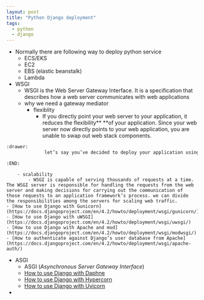 ```yaml
---
layout: post
title: "Python Django deployment"
tags:
  - python
  - django
---
```


- Normally there are following way to deploy python service
	- ECS/EKS
	- EC2
	- EBS (elastic beanstalk)
	- Lambda
- WSGI
	- WSGI is the Web Server Gateway Interface. It is a specification that describes how a web server communicates with web applications
	- why we need a gateway mediator
		- flexiblity
			- If you directly point your web server to your application, it reduces the flexibility** **of your application. Since your web server now directly points to your web application, you are unable to swap out web stack components.
```org
:drawer:
			  let’s say you’ve decided to deploy your application using Gunicorn, but several years later, you decide to switch from Gunicorn to mod_wsgi. In this situation, you could easily switch to mod_wsgi without making any changes in the application or framework because you used WSGI. WSGI provides flexibility to your application.

:END:
```
		- scalability
			- WSGI is capable of serving thousands of requests at a time. The WSGI server is responsible for handling the requests from the web server and making decisions for carrying out the communication of those requests to an application framework’s process. we can divide the responsibilities among the servers for scaling web traffic.
	- [How to use Django with Gunicorn](https://docs.djangoproject.com/en/4.2/howto/deployment/wsgi/gunicorn/)
	- [How to use Django with uWSGI](https://docs.djangoproject.com/en/4.2/howto/deployment/wsgi/uwsgi/)
	- [How to use Django with Apache and mod](https://docs.djangoproject.com/en/4.2/howto/deployment/wsgi/modwsgi/)
	- [How to authenticate against Django’s user database from Apache](https://docs.djangoproject.com/en/4.2/howto/deployment/wsgi/apache-auth/)
- ASGI
	- ASGI (*Asynchronous Server Gateway Interface*)
	- [How to use Django with Daphne](https://docs.djangoproject.com/en/4.2/howto/deployment/asgi/daphne/)
	- [How to use Django with Hypercorn](https://docs.djangoproject.com/en/4.2/howto/deployment/asgi/hypercorn/)
	- [How to use Django with Uvicorn](https://docs.djangoproject.com/en/4.2/howto/deployment/asgi/uvicorn/)
-
